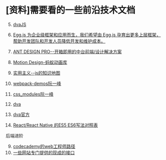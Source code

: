 # [资料]需要看的一些前沿技术文档

5. [dvaJS](https://dvajs.com/)
1. [Egg.js 为企业级框架和应用而生，我们希望由 Egg.js 孕育出更多上层框架，帮助开发团队和开发人员降低开发和维护成本。](https://eggjs.org/zh-cn/intro/index.html)
3. [
ANT DESIGN PRO--开箱即用的中台前端/设计解决方案](https://pro.ant.design/index-cn)
2. [
Motion Design-蚂蚁动画库](https://motion.ant.design/)
4. [实用主义--js的知识地图](https://dvajs.com/knowledgemap/)


5. [webpack-demos阮一峰](https://github.com/ruanyf/webpack-demos)
6. [css_modules阮一峰](http://www.ruanyifeng.com/blog/2016/06/css_modules.html)

7. [dva](https://github.com/AJ1219/dva-knowledgemap)
8. [dva官方](https://github.com/dvajs/dva/blob/master/README_zh-CN.md)
9. [React/React Native 的ES5 ES6写法对照表](http://bbs.reactnative.cn/topic/15/react-react-native-%E7%9A%84es5-es6%E5%86%99%E6%B3%95%E5%AF%B9%E7%85%A7%E8%A1%A8)

后端进阶

9. [codecademy的web工程师路径](https://www.codecademy.com/learn/paths/web-development)
10. [一些网站专门提供的现成的接口](https://100boot.cn)